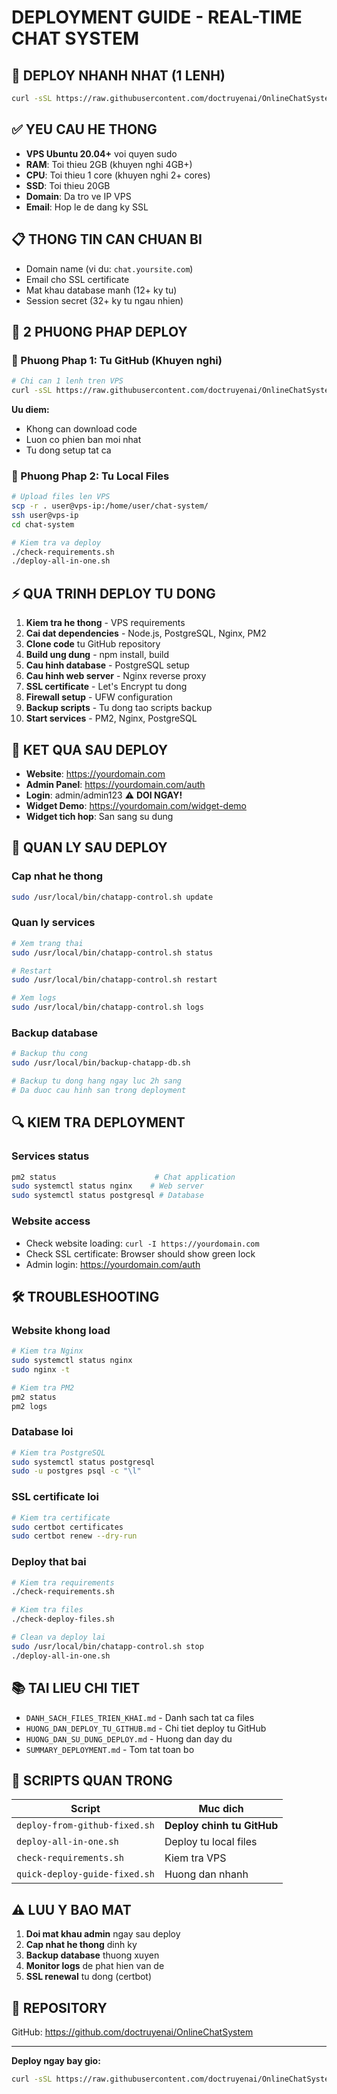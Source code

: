 # DEPLOYMENT GUIDE - REAL-TIME CHAT SYSTEM

## 🚀 DEPLOY NHANH NHAT (1 LENH)

```bash
curl -sSL https://raw.githubusercontent.com/doctruyenai/OnlineChatSystem/main/deploy-from-github-fixed.sh | bash
```

## ✅ YEU CAU HE THONG

- **VPS Ubuntu 20.04+** voi quyen sudo
- **RAM**: Toi thieu 2GB (khuyen nghi 4GB+)  
- **CPU**: Toi thieu 1 core (khuyen nghi 2+ cores)
- **SSD**: Toi thieu 20GB
- **Domain**: Da tro ve IP VPS
- **Email**: Hop le de dang ky SSL

## 📋 THONG TIN CAN CHUAN BI

- Domain name (vi du: `chat.yoursite.com`)
- Email cho SSL certificate
- Mat khau database manh (12+ ky tu)
- Session secret (32+ ky tu ngau nhien)

## 🔧 2 PHUONG PHAP DEPLOY

### 🌟 Phuong Phap 1: Tu GitHub (Khuyen nghi)
```bash
# Chi can 1 lenh tren VPS
curl -sSL https://raw.githubusercontent.com/doctruyenai/OnlineChatSystem/main/deploy-from-github-fixed.sh | bash
```

**Uu diem:**
- Khong can download code
- Luon co phien ban moi nhat
- Tu dong setup tat ca

### 📁 Phuong Phap 2: Tu Local Files
```bash
# Upload files len VPS
scp -r . user@vps-ip:/home/user/chat-system/
ssh user@vps-ip
cd chat-system

# Kiem tra va deploy
./check-requirements.sh
./deploy-all-in-one.sh
```

## ⚡ QUA TRINH DEPLOY TU DONG

1. **Kiem tra he thong** - VPS requirements
2. **Cai dat dependencies** - Node.js, PostgreSQL, Nginx, PM2
3. **Clone code** tu GitHub repository  
4. **Build ung dung** - npm install, build
5. **Cau hinh database** - PostgreSQL setup
6. **Cau hinh web server** - Nginx reverse proxy
7. **SSL certificate** - Let's Encrypt tu dong
8. **Firewall setup** - UFW configuration
9. **Backup scripts** - Tu dong tao scripts backup
10. **Start services** - PM2, Nginx, PostgreSQL

## 🎯 KET QUA SAU DEPLOY

- **Website**: https://yourdomain.com
- **Admin Panel**: https://yourdomain.com/auth  
- **Login**: admin/admin123 ⚠️ **DOI NGAY!**
- **Widget Demo**: https://yourdomain.com/widget-demo
- **Widget tich hop**: San sang su dung

## 🔄 QUAN LY SAU DEPLOY

### Cap nhat he thong
```bash
sudo /usr/local/bin/chatapp-control.sh update
```

### Quan ly services
```bash
# Xem trang thai
sudo /usr/local/bin/chatapp-control.sh status

# Restart
sudo /usr/local/bin/chatapp-control.sh restart

# Xem logs
sudo /usr/local/bin/chatapp-control.sh logs
```

### Backup database
```bash
# Backup thu cong
sudo /usr/local/bin/backup-chatapp-db.sh

# Backup tu dong hang ngay luc 2h sang
# Da duoc cau hinh san trong deployment
```

## 🔍 KIEM TRA DEPLOYMENT

### Services status
```bash
pm2 status                      # Chat application
sudo systemctl status nginx    # Web server  
sudo systemctl status postgresql # Database
```

### Website access
- Check website loading: `curl -I https://yourdomain.com`
- Check SSL certificate: Browser should show green lock
- Admin login: https://yourdomain.com/auth

## 🛠️ TROUBLESHOOTING

### Website khong load
```bash
# Kiem tra Nginx
sudo systemctl status nginx
sudo nginx -t

# Kiem tra PM2
pm2 status
pm2 logs
```

### Database loi
```bash
# Kiem tra PostgreSQL
sudo systemctl status postgresql
sudo -u postgres psql -c "\l"
```

### SSL certificate loi
```bash
# Kiem tra certificate
sudo certbot certificates
sudo certbot renew --dry-run
```

### Deploy that bai
```bash
# Kiem tra requirements
./check-requirements.sh

# Kiem tra files
./check-deploy-files.sh

# Clean va deploy lai
sudo /usr/local/bin/chatapp-control.sh stop
./deploy-all-in-one.sh
```

## 📚 TAI LIEU CHI TIET

- `DANH_SACH_FILES_TRIEN_KHAI.md` - Danh sach tat ca files
- `HUONG_DAN_DEPLOY_TU_GITHUB.md` - Chi tiet deploy tu GitHub  
- `HUONG_DAN_SU_DUNG_DEPLOY.md` - Huong dan day du
- `SUMMARY_DEPLOYMENT.md` - Tom tat toan bo

## 🎯 SCRIPTS QUAN TRONG

| Script | Muc dich |
|--------|----------|
| `deploy-from-github-fixed.sh` | **Deploy chinh tu GitHub** |
| `deploy-all-in-one.sh` | Deploy tu local files |
| `check-requirements.sh` | Kiem tra VPS |
| `quick-deploy-guide-fixed.sh` | Huong dan nhanh |

## ⚠️ LUU Y BAO MAT

1. **Doi mat khau admin** ngay sau deploy
2. **Cap nhat he thong** dinh ky
3. **Backup database** thuong xuyen  
4. **Monitor logs** de phat hien van de
5. **SSL renewal** tu dong (certbot)

## 🔗 REPOSITORY

GitHub: https://github.com/doctruyenai/OnlineChatSystem

---

**Deploy ngay bay gio:**
```bash
curl -sSL https://raw.githubusercontent.com/doctruyenai/OnlineChatSystem/main/deploy-from-github-fixed.sh | bash
```